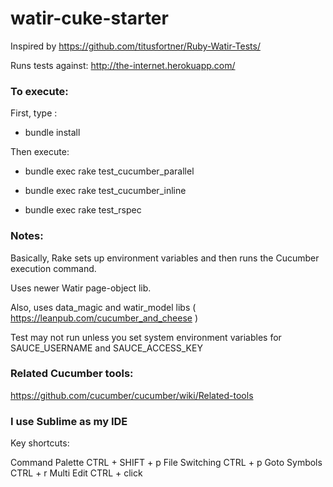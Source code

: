 # watir-cuke-starter

Inspired by https://github.com/titusfortner/Ruby-Watir-Tests/

Runs tests against: http://the-internet.herokuapp.com/

### To execute:

First, type :  

- bundle install

Then execute:

- bundle exec rake test_cucumber_parallel

- bundle exec rake test_cucumber_inline

- bundle exec rake test_rspec


### Notes:

Basically, Rake sets up environment variables and then runs the Cucumber execution command.

Uses newer Watir page-object lib.

Also, uses data_magic and watir_model libs ( https://leanpub.com/cucumber_and_cheese )

Test may not run unless you set system environment variables for SAUCE_USERNAME and SAUCE_ACCESS_KEY


### Related Cucumber tools:

https://github.com/cucumber/cucumber/wiki/Related-tools


### I use Sublime as my IDE

Key shortcuts:

Command Palette CTRL + SHIFT + p
File Switching CTRL + p
Goto Symbols CTRL + r
Multi Edit CTRL + click


